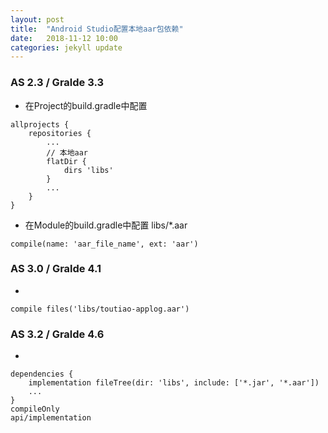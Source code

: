 ```yaml
---
layout: post
title:  "Android Studio配置本地aar包依赖"
date:   2018-11-12 10:00
categories: jekyll update
---
```


### AS 2.3 / Gralde 3.3
- 在Project的build.gradle中配置
```
allprojects {
    repositories {
        ...
        // 本地aar
        flatDir {
            dirs 'libs'
        }
        ...
    }
}
```
- 在Module的build.gradle中配置 libs/*.aar
```
compile(name: 'aar_file_name', ext: 'aar')
```

### AS 3.0 / Gralde 4.1
- 
```
compile files('libs/toutiao-applog.aar')
```

### AS 3.2 / Gralde 4.6
- 
```
dependencies {
    implementation fileTree(dir: 'libs', include: ['*.jar', '*.aar'])
    ...
}
compileOnly
api/implementation
```